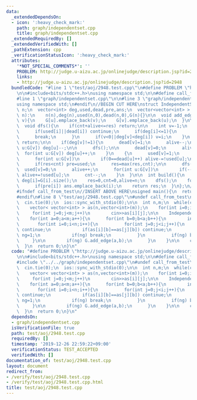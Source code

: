 ```yaml
---
data:
  _extendedDependsOn:
  - icon: ':heavy_check_mark:'
    path: graph/independentset.cpp
    title: graph/independentset.cpp
  _extendedRequiredBy: []
  _extendedVerifiedWith: []
  _pathExtension: cpp
  _verificationStatusIcon: ':heavy_check_mark:'
  attributes:
    '*NOT_SPECIAL_COMMENTS*': ''
    PROBLEM: http://judge.u-aizu.ac.jp/onlinejudge/description.jsp?id=2948
    links:
    - http://judge.u-aizu.ac.jp/onlinejudge/description.jsp?id=2948
  bundledCode: "#line 1 \"test/aoj/2948.test.cpp\"\n#define PROBLEM \"http://judge.u-aizu.ac.jp/onlinejudge/description.jsp?id=2948\"\
    \n\n#include<bits/stdc++.h>\nusing namespace std;\n\n#define call_from_test\n\
    #line 1 \"graph/independentset.cpp\"\n\n#line 3 \"graph/independentset.cpp\"\n\
    using namespace std;\n#endif\n//BEGIN CUT HERE\nstruct IndependentSet{\n  int\
    \ n;\n  vector<int> deg,used,dead,pre,ans;\n  vector<vector<int> > G;\n\n  IndependentSet(int\
    \ n):\n    n(n),deg(n),used(n,0),dead(n,0),G(n){}\n\n  void add_edge(int u,int\
    \ v){\n    G[u].emplace_back(v);\n    G[v].emplace_back(u);\n  }\n\n  int res,cnt,alive;\n\
    \  void dfs(){\n    if(cnt+alive<=res) return;\n\n    int v=-1;\n    for(int i=0;i<n;i++){\n\
    \      if(used[i]||dead[i]) continue;\n      if(deg[i]<=1){\n        v=i;\n  \
    \      break;\n      }\n      if(v<0||deg[v]<deg[i]) v=i;\n    }\n    if(v<0)\
    \ return;\n\n    if(deg[v]!=1){\n      dead[v]=1;\n      alive--;\n      for(int\
    \ u:G[v]) deg[u]--;\n\n      dfs();\n\n      dead[v]=0;\n      alive++;\n    \
    \  for(int u:G[v]) deg[u]++;\n    }\n    {\n      used[v]=1;\n      alive--;\n\
    \      for(int u:G[v])\n        if(0==dead[u]++) alive-=!used[u];\n      cnt++;\n\
    \      if(res<cnt) pre=used;\n      res=max(res,cnt);\n\n      dfs();\n\n    \
    \  used[v]=0;\n      alive++;\n      for(int u:G[v])\n        if(--dead[u]==0)\
    \ alive+=!used[u];\n      cnt--;\n    }\n  }\n\n  int build(){\n    for(int i=0;i<n;i++)\
    \ deg[i]=G[i].size();\n    res=0,cnt=0,alive=n;\n    dfs();\n    for(int i=0;i<n;i++)\n\
    \      if(pre[i]) ans.emplace_back(i);\n    return res;\n  }\n};\n//END CUT HERE\n\
    #ifndef call_from_test\n//INSERT ABOVE HERE\nsigned main(){\n  return 0;\n}\n\
    #endif\n#line 8 \"test/aoj/2948.test.cpp\"\n#undef call_from_test\n\nsigned main(){\n\
    \  cin.tie(0);\n  ios::sync_with_stdio(0);\n\n  int n,m;\n  while(cin>>n>>m,n){\n\
    \    vector< vector<int> > as(n,vector<int>(m));\n    for(int i=0;i<n;i++)\n \
    \     for(int j=0;j<m;j++)\n        cin>>as[i][j];\n\n    IndependentSet G(m);\n\
    \    for(int a=0;a<m;a++){\n      for(int b=0;b<a;b++){\n        int ng=0;\n \
    \       for(int i=0;i<n;i++){\n          for(int j=0;j<i;j++){\n            if(as[i][a]==as[j][a])\
    \ continue;\n            if(as[i][b]==as[j][b]) continue;\n            if((as[i][a]>as[j][a])^(as[i][b]>as[j][b]))\
    \ ng=1;\n            if(ng) break;\n          }\n          if(ng) break;\n   \
    \     }\n\n        if(ng) G.add_edge(a,b);\n      }\n    }\n\n    cout<<G.build()<<endl;\n\
    \  }\n  return 0;\n}\n"
  code: "#define PROBLEM \"http://judge.u-aizu.ac.jp/onlinejudge/description.jsp?id=2948\"\
    \n\n#include<bits/stdc++.h>\nusing namespace std;\n\n#define call_from_test\n\
    #include \"../../graph/independentset.cpp\"\n#undef call_from_test\n\nsigned main(){\n\
    \  cin.tie(0);\n  ios::sync_with_stdio(0);\n\n  int n,m;\n  while(cin>>n>>m,n){\n\
    \    vector< vector<int> > as(n,vector<int>(m));\n    for(int i=0;i<n;i++)\n \
    \     for(int j=0;j<m;j++)\n        cin>>as[i][j];\n\n    IndependentSet G(m);\n\
    \    for(int a=0;a<m;a++){\n      for(int b=0;b<a;b++){\n        int ng=0;\n \
    \       for(int i=0;i<n;i++){\n          for(int j=0;j<i;j++){\n            if(as[i][a]==as[j][a])\
    \ continue;\n            if(as[i][b]==as[j][b]) continue;\n            if((as[i][a]>as[j][a])^(as[i][b]>as[j][b]))\
    \ ng=1;\n            if(ng) break;\n          }\n          if(ng) break;\n   \
    \     }\n\n        if(ng) G.add_edge(a,b);\n      }\n    }\n\n    cout<<G.build()<<endl;\n\
    \  }\n  return 0;\n}\n"
  dependsOn:
  - graph/independentset.cpp
  isVerificationFile: true
  path: test/aoj/2948.test.cpp
  requiredBy: []
  timestamp: '2019-12-26 22:59:22+09:00'
  verificationStatus: TEST_ACCEPTED
  verifiedWith: []
documentation_of: test/aoj/2948.test.cpp
layout: document
redirect_from:
- /verify/test/aoj/2948.test.cpp
- /verify/test/aoj/2948.test.cpp.html
title: test/aoj/2948.test.cpp
---
```

